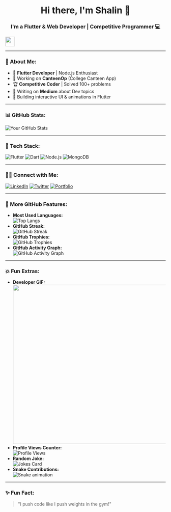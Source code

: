 <h1 align="center">Hi there, I'm Shalin 👋</h1>
<h3 align="center">I'm a Flutter & Web Developer | Competitive Programmer 💻</h3>

<img src="https://media.giphy.com/media/hvRJCLFzcasrR4ia7z/giphy.gif" width="30">

---

### 📌 About Me:
- 🚀 **Flutter Developer** | Node.js Enthusiast
- 🎯 Working on **CanteenOp** (College Canteen App)
- 🏆 **Competitive Coder** | Solved 100+ problems
- 📰 Writing on **Medium** about Dev topics
- 🎨 Building interactive UI & animations in Flutter

---

### 📊 GitHub Stats:
![Your GitHub Stats](https://github-readme-stats.vercel.app/api?username=YOUR_GITHUB_USERNAME&show_icons=true&theme=radical)

---

### 🚀 Tech Stack:
![Flutter](https://img.shields.io/badge/Flutter-%2302569B.svg?style=flat&logo=flutter&logoColor=white)
![Dart](https://img.shields.io/badge/Dart-%230175C2.svg?style=flat&logo=dart&logoColor=white)
![Node.js](https://img.shields.io/badge/Node.js-6DA55F?style=flat&logo=node.js&logoColor=white)
![MongoDB](https://img.shields.io/badge/MongoDB-%234ea94b.svg?style=flat&logo=mongodb&logoColor=white)

---

### 👯‍👯 Connect with Me:
[![LinkedIn](https://img.shields.io/badge/LinkedIn-blue?style=flat&logo=linkedin)](https://linkedin.com/in/your-profile)
[![Twitter](https://img.shields.io/badge/Twitter-blue?style=flat&logo=twitter)](https://twitter.com/your-profile)
[![Portfolio](https://img.shields.io/badge/Portfolio-%2312100E.svg?style=flat&logo=vercel)](https://yourwebsite.com)

---

### 🚀 More GitHub Features:
- **Most Used Languages:**  
  ![Top Langs](https://github-readme-stats.vercel.app/api/top-langs/?username=YOUR_GITHUB_USERNAME&layout=compact&theme=radical)
- **GitHub Streak:**  
  ![GitHub Streak](https://streak-stats.demolab.com?user=YOUR_GITHUB_USERNAME&theme=radical)
- **GitHub Trophies:**  
  ![GitHub Trophies](https://github-profile-trophy.vercel.app/?username=YOUR_GITHUB_USERNAME&theme=radical)
- **GitHub Activity Graph:**  
  ![GitHub Activity Graph](https://github-readme-activity-graph.vercel.app/graph?username=YOUR_GITHUB_USERNAME&theme=dracula)

---

### 💥 Fun Extras:
- **Developer GIF:**  
  <img src="https://media.giphy.com/media/qgQUggAC3Pfv687qPC/giphy.gif" width="500">
- **Profile Views Counter:**  
  ![Profile Views](https://komarev.com/ghpvc/?username=YOUR_GITHUB_USERNAME)
- **Random Joke:**  
  ![Jokes Card](https://readme-jokes.vercel.app/api)
- **Snake Contributions:**  
  ![Snake animation](https://github.com/YOUR_GITHUB_USERNAME/YOUR_GITHUB_USERNAME/blob/output/github-contribution-grid-snake.svg)

---

### ✨ Fun Fact:
> "I push code like I push weights in the gym!"
